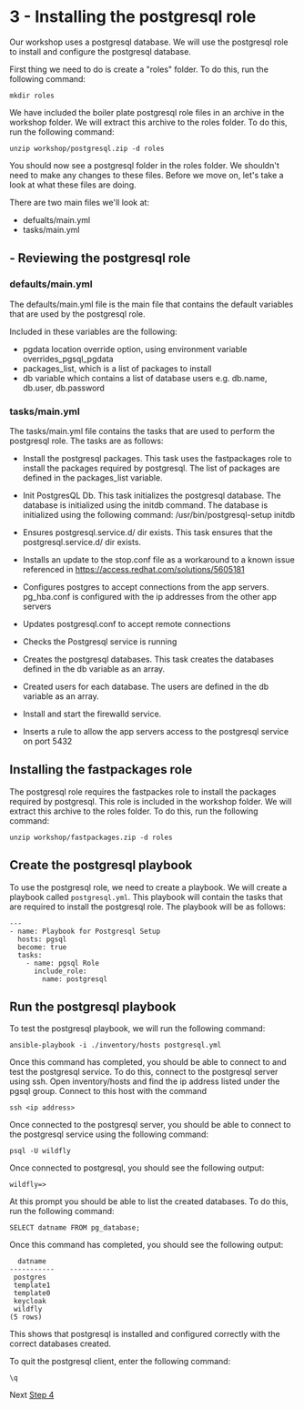 # 3 - Installing the postgresql role

Our workshop uses a postgresql database.  We will use the postgresql role to install and configure the postgresql database.  

First thing we need to do is create a "roles" folder.  To do this, run the following command:

`mkdir roles`

We have included the boiler plate postgresql role files in an archive in the workshop folder.  We will extract this archive to the roles folder.  To do this, run the following command:

`unzip workshop/postgresql.zip -d roles`

You should now see a postgresql folder in the roles folder.  We shouldn't need to make any changes to these files.  Before we move on, let's take a look at what these files are doing.

There are two main files we'll look at:

* defualts/main.yml
* tasks/main.yml

## - Reviewing the postgresql role

### defaults/main.yml

The defaults/main.yml file is the main file that contains the default variables that are used by the postgresql role.  

Included in these variables are the following:

* pgdata location override option, using environment variable overrides_pgsql_pgdata
* packages_list, which is a list of packages to install
* db variable which contains a list of database users e.g. db.name, db.user, db.password

### tasks/main.yml

The tasks/main.yml file contains the tasks that are used to perform the postgresql role.  The tasks are as follows:

* Install the postgresql packages.  This task uses the fastpackages role to install the packages required by postgresql.  The list of packages are defined in the packages_list variable.

* Init PostgresQL Db. This task initializes the postgresql database.  The database is initialized using the initdb command.  The database is initialized using the following command: /usr/bin/postgresql-setup initdb

* Ensures postgresql.service.d/ dir exists.  This task ensures that the postgresql.service.d/ dir exists.  

* Installs an update to the stop.conf file as a workaround to a known issue referenced in https://access.redhat.com/solutions/5605181

* Configures postgres to accept connections from the app servers.  pg_hba.conf is configured with the ip addresses from the other app servers

* Updates postgresql.conf to accept remote connections

* Checks the Postgresql service is running

* Creates the postgresql databases.  This task creates the databases defined in the db variable as an array.

* Created users for each database.  The users are defined in the db variable as an array.

* Install and start the firewalld service.

* Inserts a rule to allow the app servers access to the postgresql service on port 5432


## Installing the fastpackages role

The postgresql role requires the fastpackes role to install the packages required by postgresql.  This role is included in the workshop folder.  We will extract this archive to the roles folder.  To do this, run the following command: 

`unzip workshop/fastpackages.zip -d roles`

## Create the postgresql playbook

To use the postgresql role, we need to create a playbook.  We will create a playbook called `postgresql.yml`.  This playbook will contain the tasks that are required to install the postgresql role.  The playbook will be as follows:

```
---
- name: Playbook for Postgresql Setup
  hosts: pgsql
  become: true
  tasks:
    - name: pgsql Role
      include_role:
        name: postgresql
```

## Run the postgresql playbook

To test the postgresql playbook, we will run the following command:

`ansible-playbook -i ./inventory/hosts postgresql.yml`

Once this command has completed, you should be able to connect to and test the postgresql service.  To do this, connect to the postgresql server using ssh.  Open inventory/hosts and find the ip address listed under the pgsql group.  Connect to this host with the command 

`ssh <ip address>`

Once connected to the postgresql server, you should be able to connect to the postgresql service using the following command: 

`psql -U wildfly` 

Once connected to postgresql, you should see the following output:

```
wildfly=>
```

At this prompt you should be able to list the created databases.  To do this, run the following command:

`SELECT datname FROM pg_database;`

Once this command has completed, you should see the following output:

```
  datname  
-----------
 postgres
 template1
 template0
 keycloak
 wildfly
(5 rows)
```

This shows that postgresql is installed and configured correctly with the correct databases created.

To quit the postgresql client, enter the following command:

`\q`

Next [Step 4](./4-deploying-jboss-eap.md)